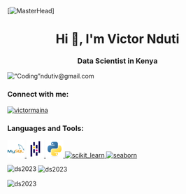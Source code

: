 [![MasterHead](https://i.pinimg.com/originals/fc/71/63/fc71635c7f1b09ed30413f59bb749582.gif)]
<h1 align="center">Hi 👋, I'm Victor Nduti</h1>
<h3 align="center">Data Scientist in Kenya</h3>
<img align=“right” alt=“Coding” width=“400” src="https://mindlercareerlibrarynew.imgix.net/10B-Statistics.png?w=800”>

- 🔭 I’m currently working on **Track Back**

- 🌱 I’m currently learning **Machine Learning, Deep Learning**

- 👯 I’m looking to collaborate on **Anything and everything Data related**

- 💬 Ask me about **Python,SQL,Matplotlib**

- 📫 How to reach me **ndutiv@gmail.com**

<h3 align="left">Connect with me:</h3>
<p align="left">
<a href="https://linkedin.com/in/victormaina" target="blank"><img align="center" src="https://raw.githubusercontent.com/rahuldkjain/github-profile-readme-generator/master/src/images/icons/Social/linked-in-alt.svg" alt="victormaina" height="30" width="40" /></a>
</p>

<h3 align="left">Languages and Tools:</h3>
<p align="left"> <a href="https://www.mysql.com/" target="_blank" rel="noreferrer"> <img src="https://raw.githubusercontent.com/devicons/devicon/master/icons/mysql/mysql-original-wordmark.svg" alt="mysql" width="40" height="40"/> </a> <a href="https://pandas.pydata.org/" target="_blank" rel="noreferrer"> <img src="https://raw.githubusercontent.com/devicons/devicon/2ae2a900d2f041da66e950e4d48052658d850630/icons/pandas/pandas-original.svg" alt="pandas" width="40" height="40"/> </a> <a href="https://www.python.org" target="_blank" rel="noreferrer"> <img src="https://raw.githubusercontent.com/devicons/devicon/master/icons/python/python-original.svg" alt="python" width="40" height="40"/> </a> <a href="https://scikit-learn.org/" target="_blank" rel="noreferrer"> <img src="https://upload.wikimedia.org/wikipedia/commons/0/05/Scikit_learn_logo_small.svg" alt="scikit_learn" width="40" height="40"/> </a> <a href="https://seaborn.pydata.org/" target="_blank" rel="noreferrer"> <img src="https://seaborn.pydata.org/_images/logo-mark-lightbg.svg" alt="seaborn" width="40" height="40"/> </a> </p>

<p><img align="left" src="https://github-readme-stats.vercel.app/api/top-langs?username=ds2023&show_icons=true&locale=en&layout=compact" alt="ds2023" /></p>

<p>&nbsp;<img align="center" src="https://github-readme-stats.vercel.app/api?username=ds2023&show_icons=true&locale=en" alt="ds2023" /></p>

<p><img align="center" src="https://github-readme-streak-stats.herokuapp.com/?user=ds2023&" alt="ds2023" /></p>
